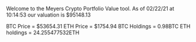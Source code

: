 Welcome to the Meyers Crypto Portfolio Value tool. 
As of 02/22/21 at 10:14:53 our valuation is $95148.13 

BTC Price = $53654.31
 ETH Price = $1754.94
BTC Holdings = 0.98BTC
 ETH holdings = 24.255477532ETH 
